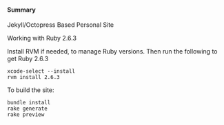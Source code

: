 #### Summary

Jekyll/Octopress Based Personal Site

Working with Ruby 2.6.3


Install RVM if needed, to manage Ruby versions. Then run the following to get Ruby 2.6.3
```
xcode-select --install
rvm install 2.6.3
```

To build the site:
```
bundle install
rake generate
rake preview
```
